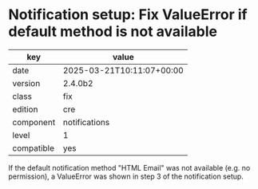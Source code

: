 [//]: # (werk v2)
# Notification setup: Fix ValueError if default method is not available

key        | value
---------- | ---
date       | 2025-03-21T10:11:07+00:00
version    | 2.4.0b2
class      | fix
edition    | cre
component  | notifications
level      | 1
compatible | yes

If the default notification method "HTML Email" was not available (e.g. no
permission), a ValueError was shown in step 3 of the notification setup.
